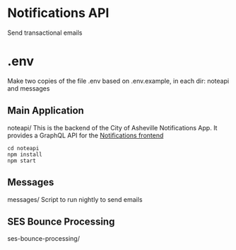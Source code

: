 # Notifications API
Send transactional emails

# .env
Make two copies of the file .env based on .env.example, in each dir: noteapi and messages

## Main Application
noteapi/
This is the backend of the City of Asheville Notifications App. It provides a GraphQL API for the [Notifications frontend](https://github.com/cityofasheville/notifications-frontend)

````
cd noteapi
npm install
npm start
````

## Messages
messages/
Script to run nightly to send emails

## SES Bounce Processing
ses-bounce-processing/
